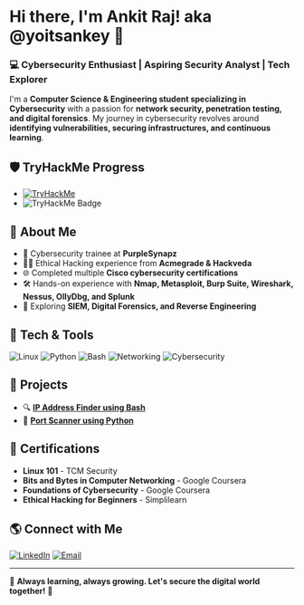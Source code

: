 
<!---
yoitsankey/yoitsankey is a ✨ special ✨ repository because its `README.md` (this file) appears on your GitHub profile.
You can click the Preview link to take a look at your changes.
--->
# Hi there, I'm Ankit Raj! aka @yoitsankey 👋

### 💻 Cybersecurity Enthusiast | Aspiring Security Analyst | Tech Explorer

I'm a **Computer Science & Engineering student specializing in Cybersecurity** with a passion for **network security, penetration testing, and digital forensics**. My journey in cybersecurity revolves around **identifying vulnerabilities, securing infrastructures, and continuous learning**.

## 🛡️ TryHackMe Progress
- [![TryHackMe](https://img.shields.io/badge/TryHackMe-Profile-red?logo=tryhackme)](https://tryhackme.com/p/yoitsankey)
- ![TryHackMe Badge](https://tryhackme-badges.s3.amazonaws.com/yoitsankey.png?timestamp=$(date+%s))



## 🚀 About Me
- 🔐 Cybersecurity trainee at **PurpleSynapz**
- 🏴‍☠️ Ethical Hacking experience from **Acmegrade & Hackveda**
- 🌐 Completed multiple **Cisco cybersecurity certifications**
- 🛠️ Hands-on experience with **Nmap, Metasploit, Burp Suite, Wireshark, Nessus, OllyDbg, and Splunk**
- 🎯 Exploring **SIEM, Digital Forensics, and Reverse Engineering**

## 🔧 Tech & Tools
![Linux](https://img.shields.io/badge/Linux-000?style=for-the-badge&logo=linux&logoColor=white)
![Python](https://img.shields.io/badge/Python-3776AB?style=for-the-badge&logo=python&logoColor=white)
![Bash](https://img.shields.io/badge/Bash_Scripting-4EAA25?style=for-the-badge&logo=gnu-bash&logoColor=white)
![Networking](https://img.shields.io/badge/Networking-FF6F00?style=for-the-badge&logo=cisco&logoColor=white)
![Cybersecurity](https://img.shields.io/badge/Cybersecurity-800080?style=for-the-badge&logo=security&logoColor=white)

## 📌 Projects
- 🔍 [**IP Address Finder using Bash**](https://github.com/yoitsankey/Linux_WorkSpace/blob/master/Bash_Scripting/ipextractor.sh)
- 🔎 [**Port Scanner using Python**](https://github.com/yoitsankey/Linux_WorkSpace/blob/master/Python_Script/port_scanner.py)

## 📜 Certifications
- **Linux 101** - TCM Security
- **Bits and Bytes in Computer Networking** - Google Coursera
- **Foundations of Cybersecurity** - Google Coursera
- **Ethical Hacking for Beginners** - Simplilearn

## 🌎 Connect with Me
[![LinkedIn](https://img.shields.io/badge/LinkedIn-0077B5?style=for-the-badge&logo=linkedin&logoColor=white)](https://linkedin.com/in/yoitsankey)
[![Email](https://img.shields.io/badge/Email-D14836?style=for-the-badge&logo=gmail&logoColor=white)](mailto:ankitrjrkn@gmail.com)

---
🚀 **Always learning, always growing. Let's secure the digital world together!** 🔐
